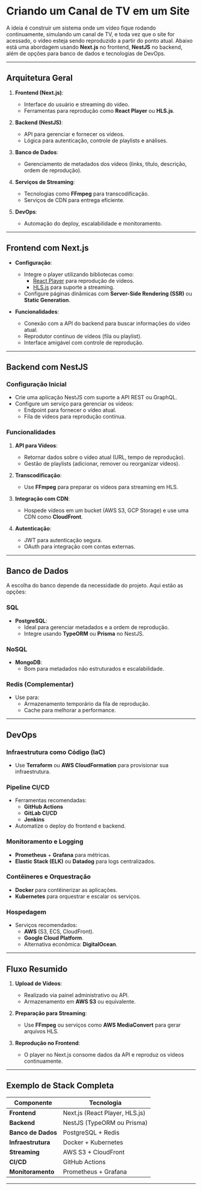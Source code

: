 # **Criando um Canal de TV em um Site**

A ideia é construir um sistema onde um vídeo fique rodando continuamente, simulando um canal de TV, e toda vez que o site for acessado, o vídeo esteja sendo reproduzido a partir do ponto atual. Abaixo está uma abordagem usando **Next.js** no frontend, **NestJS** no backend, além de opções para banco de dados e tecnologias de DevOps.

---

## **Arquitetura Geral**
1. **Frontend (Next.js)**:
   - Interface do usuário e streaming do vídeo.
   - Ferramentas para reprodução como **React Player** ou **HLS.js**.

2. **Backend (NestJS)**:
   - API para gerenciar e fornecer os vídeos.
   - Lógica para autenticação, controle de playlists e análises.

3. **Banco de Dados**:
   - Gerenciamento de metadados dos vídeos (links, título, descrição, ordem de reprodução).

4. **Serviços de Streaming**:
   - Tecnologias como **FFmpeg** para transcodificação.
   - Serviços de CDN para entrega eficiente.

5. **DevOps**:
   - Automação do deploy, escalabilidade e monitoramento.

---

## **Frontend com Next.js**
- **Configuração**:
  - Integre o player utilizando bibliotecas como:
    - [React Player](https://www.npmjs.com/package/react-player) para reprodução de vídeos.
    - [HLS.js](https://github.com/video-dev/hls.js) para suporte a streaming.
  - Configure páginas dinâmicas com **Server-Side Rendering (SSR)** ou **Static Generation**.

- **Funcionalidades**:
  - Conexão com a API do backend para buscar informações do vídeo atual.
  - Reprodutor contínuo de vídeos (fila ou playlist).
  - Interface amigável com controle de reprodução.

---

## **Backend com NestJS**
### **Configuração Inicial**
- Crie uma aplicação NestJS com suporte a API REST ou GraphQL.
- Configure um serviço para gerenciar os vídeos:
  - Endpoint para fornecer o vídeo atual.
  - Fila de vídeos para reprodução contínua.

### **Funcionalidades**
1. **API para Vídeos**:
   - Retornar dados sobre o vídeo atual (URL, tempo de reprodução).
   - Gestão de playlists (adicionar, remover ou reorganizar vídeos).

2. **Transcodificação**:
   - Use **FFmpeg** para preparar os vídeos para streaming em HLS.

3. **Integração com CDN**:
   - Hospede vídeos em um bucket (AWS S3, GCP Storage) e use uma CDN como **CloudFront**.

4. **Autenticação**:
   - JWT para autenticação segura.
   - OAuth para integração com contas externas.

---

## **Banco de Dados**
A escolha do banco depende da necessidade do projeto. Aqui estão as opções:

### **SQL**
- **PostgreSQL**:
  - Ideal para gerenciar metadados e a ordem de reprodução.
  - Integre usando **TypeORM** ou **Prisma** no NestJS.

### **NoSQL**
- **MongoDB**:
  - Bom para metadados não estruturados e escalabilidade.

### **Redis (Complementar)**
- Use para:
  - Armazenamento temporário da fila de reprodução.
  - Cache para melhorar a performance.

---

## **DevOps**
### **Infraestrutura como Código (IaC)**
- Use **Terraform** ou **AWS CloudFormation** para provisionar sua infraestrutura.

### **Pipeline CI/CD**
- Ferramentas recomendadas:
  - **GitHub Actions**
  - **GitLab CI/CD**
  - **Jenkins**
- Automatize o deploy do frontend e backend.

### **Monitoramento e Logging**
- **Prometheus** + **Grafana** para métricas.
- **Elastic Stack (ELK)** ou **Datadog** para logs centralizados.

### **Contêineres e Orquestração**
- **Docker** para contêinerizar as aplicações.
- **Kubernetes** para orquestrar e escalar os serviços.

### **Hospedagem**
- Serviços recomendados:
  - **AWS** (S3, ECS, CloudFront).
  - **Google Cloud Platform**.
  - Alternativa econômica: **DigitalOcean**.

---

## **Fluxo Resumido**
1. **Upload de Vídeos**:
   - Realizado via painel administrativo ou API.
   - Armazenamento em **AWS S3** ou equivalente.

2. **Preparação para Streaming**:
   - Use **FFmpeg** ou serviços como **AWS MediaConvert** para gerar arquivos HLS.

3. **Reprodução no Frontend**:
   - O player no Next.js consome dados da API e reproduz os vídeos continuamente.

---

## **Exemplo de Stack Completa**
| Componente       | Tecnologia                                    |
|-------------------|----------------------------------------------|
| **Frontend**      | Next.js (React Player, HLS.js)              |
| **Backend**       | NestJS (TypeORM ou Prisma)                  |
| **Banco de Dados**| PostgreSQL + Redis                          |
| **Infraestrutura**| Docker + Kubernetes                         |
| **Streaming**     | AWS S3 + CloudFront                         |
| **CI/CD**         | GitHub Actions                              |
| **Monitoramento** | Prometheus + Grafana                        |

---
